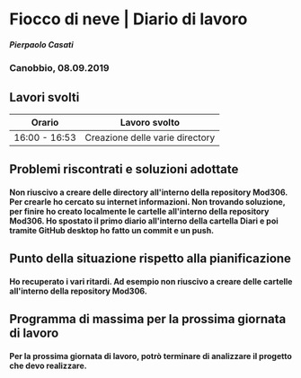 # Fiocco di neve | Diario di lavoro
##### Pierpaolo Casati
### Canobbio, 08.09.2019

## Lavori svolti


|Orario        |Lavoro svolto                 |
|--------------|------------------------------|
|16:00 - 16:53 |Creazione delle varie directory|



##  Problemi riscontrati e soluzioni adottate
#### Non riuscivo a creare delle directory all'interno della repository Mod306. Per crearle ho cercato su internet informazioni. Non trovando soluzione, per finire ho creato localmente le cartelle all'interno della repository Mod306. Ho spostato il primo diario all'interno della cartella Diari e poi tramite GitHub desktop ho fatto un commit e un push.



##  Punto della situazione rispetto alla pianificazione

#### Ho recuperato i vari ritardi. Ad esempio non riuscivo a creare delle cartelle all'interno della repository Mod306.


## Programma di massima per la prossima giornata di lavoro

#### Per la prossima giornata di lavoro, potrò terminare di analizzare il progetto che devo realizzare.
